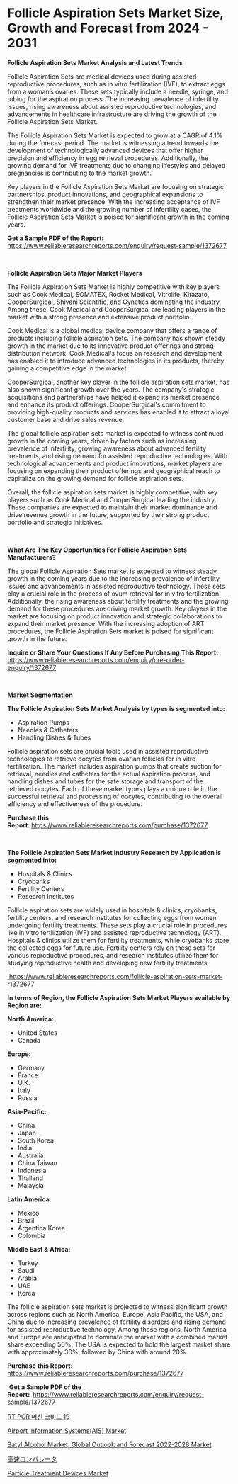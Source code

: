 <p><h1>Follicle Aspiration Sets Market Size, Growth and Forecast from 2024 - 2031</h1></p><p><strong>Follicle Aspiration Sets Market Analysis and Latest Trends</strong></p>
<p><p>Follicle Aspiration Sets are medical devices used during assisted reproductive procedures, such as in vitro fertilization (IVF), to extract eggs from a woman’s ovaries. These sets typically include a needle, syringe, and tubing for the aspiration process. The increasing prevalence of infertility issues, rising awareness about assisted reproductive technologies, and advancements in healthcare infrastructure are driving the growth of the Follicle Aspiration Sets Market.</p><p>The Follicle Aspiration Sets Market is expected to grow at a CAGR of 4.1% during the forecast period. The market is witnessing a trend towards the development of technologically advanced devices that offer higher precision and efficiency in egg retrieval procedures. Additionally, the growing demand for IVF treatments due to changing lifestyles and delayed pregnancies is contributing to the market growth.</p><p>Key players in the Follicle Aspiration Sets Market are focusing on strategic partnerships, product innovations, and geographical expansions to strengthen their market presence. With the increasing acceptance of IVF treatments worldwide and the growing number of infertility cases, the Follicle Aspiration Sets Market is poised for significant growth in the coming years.</p></p>
<p><strong>Get a Sample PDF of the Report:&nbsp;</strong> <a href="https://www.reliableresearchreports.com/enquiry/request-sample/1372677">https://www.reliableresearchreports.com/enquiry/request-sample/1372677</a></p>
<p>&nbsp;</p>
<p><strong>Follicle Aspiration Sets Major Market Players</strong></p>
<p><p>The Follicle Aspiration Sets Market is highly competitive with key players such as Cook Medical, SOMATEX, Rocket Medical, Vitrolife, Kitazato, CooperSurgical, Shivani Scientific, and Gynetics dominating the industry. Among these, Cook Medical and CooperSurgical are leading players in the market with a strong presence and extensive product portfolio.</p><p>Cook Medical is a global medical device company that offers a range of products including follicle aspiration sets. The company has shown steady growth in the market due to its innovative product offerings and strong distribution network. Cook Medical's focus on research and development has enabled it to introduce advanced technologies in its products, thereby gaining a competitive edge in the market.</p><p>CooperSurgical, another key player in the follicle aspiration sets market, has also shown significant growth over the years. The company's strategic acquisitions and partnerships have helped it expand its market presence and enhance its product offerings. CooperSurgical's commitment to providing high-quality products and services has enabled it to attract a loyal customer base and drive sales revenue.</p><p>The global follicle aspiration sets market is expected to witness continued growth in the coming years, driven by factors such as increasing prevalence of infertility, growing awareness about advanced fertility treatments, and rising demand for assisted reproductive technologies. With technological advancements and product innovations, market players are focusing on expanding their product offerings and geographical reach to capitalize on the growing demand for follicle aspiration sets.</p><p>Overall, the follicle aspiration sets market is highly competitive, with key players such as Cook Medical and CooperSurgical leading the industry. These companies are expected to maintain their market dominance and drive revenue growth in the future, supported by their strong product portfolio and strategic initiatives.</p></p>
<p>&nbsp;</p>
<p><strong>What Are The Key Opportunities For Follicle Aspiration Sets Manufacturers?</strong></p>
<p><p>The global Follicle Aspiration Sets market is expected to witness steady growth in the coming years due to the increasing prevalence of infertility issues and advancements in assisted reproductive technology. These sets play a crucial role in the process of ovum retrieval for in vitro fertilization. Additionally, the rising awareness about fertility treatments and the growing demand for these procedures are driving market growth. Key players in the market are focusing on product innovation and strategic collaborations to expand their market presence. With the increasing adoption of ART procedures, the Follicle Aspiration Sets market is poised for significant growth in the future.</p></p>
<p><strong>Inquire or Share Your Questions If Any Before Purchasing This Report:</strong> <a href="https://www.reliableresearchreports.com/enquiry/pre-order-enquiry/1372677">https://www.reliableresearchreports.com/enquiry/pre-order-enquiry/1372677</a></p>
<p>&nbsp;</p>
<p><strong>Market Segmentation</strong></p>
<p><strong>The Follicle Aspiration Sets Market Analysis by types is segmented into:</strong></p>
<p><ul><li>Aspiration Pumps</li><li>Needles & Catheters</li><li>Handling Dishes & Tubes</li></ul></p>
<p><p>Follicle aspiration sets are crucial tools used in assisted reproductive technologies to retrieve oocytes from ovarian follicles for in vitro fertilization. The market includes aspiration pumps that create suction for retrieval, needles and catheters for the actual aspiration process, and handling dishes and tubes for the safe storage and transport of the retrieved oocytes. Each of these market types plays a unique role in the successful retrieval and processing of oocytes, contributing to the overall efficiency and effectiveness of the procedure.</p></p>
<p><strong>Purchase this Report:&nbsp;</strong><a href="https://www.reliableresearchreports.com/purchase/1372677">https://www.reliableresearchreports.com/purchase/1372677</a></p>
<p>&nbsp;</p>
<p><strong>The Follicle Aspiration Sets Market Industry Research by Application is segmented into:</strong></p>
<p><ul><li>Hospitals & Clinics</li><li>Cryobanks</li><li>Fertility Centers</li><li>Research Institutes</li></ul></p>
<p><p>Follicle aspiration sets are widely used in hospitals & clinics, cryobanks, fertility centers, and research institutes for collecting eggs from women undergoing fertility treatments. These sets play a crucial role in procedures like in vitro fertilization (IVF) and assisted reproductive technology (ART). Hospitals & clinics utilize them for fertility treatments, while cryobanks store the collected eggs for future use. Fertility centers rely on these sets for various reproductive procedures, and research institutes utilize them for studying reproductive health and developing new fertility treatments.</p></p>
<p><a href="https://www.reliableresearchreports.com/follicle-aspiration-sets-market-r1372677">&nbsp;https://www.reliableresearchreports.com/follicle-aspiration-sets-market-r1372677</a></p>
<p><strong>In terms of Region, the Follicle Aspiration Sets Market Players available by Region are:</strong></p>
<p>
    <p> <strong> North America: </strong>
        <ul>
            <li>United States</li>
            <li>Canada</li>
        </ul>
        </p> 
    <p> <strong> Europe: </strong>
        <ul>
            <li>Germany</li>
            <li>France</li>
            <li>U.K.</li>
            <li>Italy</li>
            <li>Russia</li>
        </ul>
        </p> 
    <p> <strong> Asia-Pacific: </strong>
        <ul>
            <li>China</li>
            <li>Japan</li>
            <li>South Korea</li>
            <li>India</li>
            <li>Australia</li>
            <li>China Taiwan</li>
            <li>Indonesia</li>
            <li>Thailand</li>
            <li>Malaysia</li>
        </ul>
        </p> 
    <p> <strong> Latin America: </strong>
        <ul>
            <li>Mexico</li>
            <li>Brazil</li>
            <li>Argentina Korea</li>
            <li>Colombia</li>
        </ul>
        </p> 
    <p> <strong> Middle East & Africa: </strong>
        <ul>
            <li>Turkey</li>
            <li>Saudi</li>
            <li>Arabia</li>
            <li>UAE</li>
            <li>Korea</li>
        </ul>
    </p>
    </p>
<p><p>The follicle aspiration sets market is projected to witness significant growth across regions such as North America, Europe, Asia Pacific, the USA, and China due to increasing prevalence of fertility disorders and rising demand for assisted reproductive technology. Among these regions, North America and Europe are anticipated to dominate the market with a combined market share exceeding 50%. The USA is expected to hold the largest market share with approximately 30%, followed by China with around 20%.</p></p>
<p><strong>Purchase this Report: </strong><a href="https://www.reliableresearchreports.com/purchase/1372677">https://www.reliableresearchreports.com/purchase/1372677</a></p>
<p>&nbsp;<strong>Get a Sample PDF of the Report:&nbsp;&nbsp;</strong><a href="https://www.reliableresearchreports.com/enquiry/request-sample/1372677">https://www.reliableresearchreports.com/enquiry/request-sample/1372677</a></p>
<p><strong></strong></p>
<p><p><a href="https://github.com/joannescott9078/Market-Research-Report-List-1/blob/main/7445794125819.md">RT PCR 머신 코비드 19</a></p><p><a href="https://medium.com/@alanpeterson1911/insights-into-the-airport-information-systems-ais-industry-market-financial-status-market-size-94350dfc9eab">Airport Information Systems(AIS) Market</a></p><p><a href="https://github.com/kishanagarner91/Market-Research-Report-List-1/blob/main/batyl-alcohol-market-global-outlook-and-forecast-2022-2028-market.md">Batyl Alcohol Market, Global Outlook and Forecast 2022-2028 Market</a></p><p><a href="https://github.com/LeoraEber/Market-Research-Report-List-1/blob/main/2977616124211.md">高速コンパレータ</a></p><p><a href="https://medium.com/@goldapearce28ryuytr/particle-treatment-devices-market-size-by-type-proton-treatment-devices-heavy-ion-treatment-57cb9ad51a8f">Particle Treatment Devices Market</a></p></p>